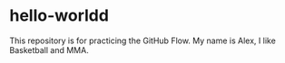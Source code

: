 # hello-worldd
This repository is for practicing the GitHub Flow.
My name is Alex, I like Basketball and MMA.

